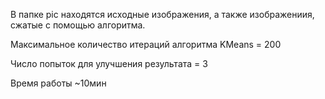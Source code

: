 В папке pic находятся исходные изображения, а также изображениия, сжатые с помощью алгоритма.

Максимальное количество итераций алгоритма KMeans = 200

Число попыток для улучшения результата = 3

Время работы ~10мин